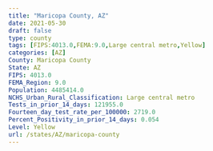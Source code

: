 ```yaml
---
title: "Maricopa County, AZ"
date: 2021-05-30
draft: false
type: county
tags: [FIPS:4013.0,FEMA:9.0,Large central metro,Yellow]
categories: [AZ]
County: Maricopa County
State: AZ
FIPS: 4013.0
FEMA_Region: 9.0
Population: 4485414.0
NCHS_Urban_Rural_Classification: Large central metro
Tests_in_prior_14_days: 121955.0
Fourteen_day_test_rate_per_100000: 2719.0
Percent_Positivity_in_prior_14_days: 0.054
Level: Yellow
url: /states/AZ/maricopa-county
---
```



